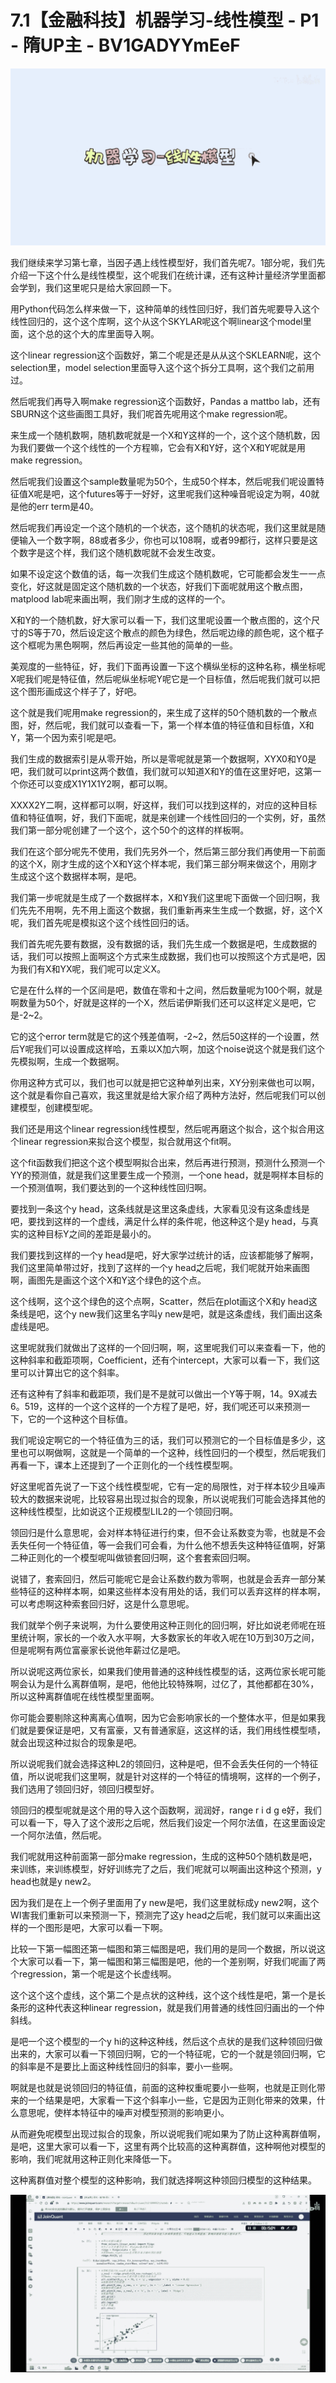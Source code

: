 # 7.1【金融科技】机器学习-线性模型 - P1 - 隋UP主 - BV1GADYYmEeF

![](img/ca8cdcb049155331d5ec12f0664dcc71_0.png)

我们继续来学习第七章，当因子遇上线性模型好，我们首先呢7。1部分呢，我们先介绍一下这个什么是线性模型，这个呢我们在统计课，还有这种计量经济学里面都会学到，我们这里呢只是给大家回顾一下。

用Python代码怎么样来做一下，这种简单的线性回归好，我们首先呢要导入这个线性回归的，这个这个库啊，这个从这个SKYLAR呢这个啊linear这个model里面，这个总的这个大的库里面导入啊。

这个linear regression这个函数好，第二个呢是还是从从这个SKLEARN呢，这个selection里，model selection里面导入这个这个拆分工具啊，这个我们之前用过。

然后呢我们再导入啊make regression这个函数好，Pandas a mattbo lab，还有SBURN这个这些画图工具好，我们呢首先呢用这个make regression呢。

来生成一个随机数啊，随机数呢就是一个X和Y这样的一个，这个这个随机数，因为我们要做一个这个线性的一个方程嘛，它会有X和Y好，这个X和Y呢就是用make regression。

然后呢我们设置这个sample数量呢为50个，生成50个样本，然后呢我们呢设置特征值X呢是吧，这个futures等于一好好，这里呢我们这种噪音呢设定为啊，40就是他的err term是40。

然后呢我们再设定一个这个随机的一个状态，这个随机的状态呢，我们这里就是随便输入一个数字啊，88或者多少，你也可以108啊，或者99都行，这样只要是这个数字是这个样，我们这个随机数呢就不会发生改变。

如果不设定这个数值的话，每一次我们生成这个随机数呢，它可能都会发生一一点变化，好这就是固定这个随机数的一个状态，好我们下面呢就用这个散点图，matplood lab呢来画出啊，我们刚才生成的这样的一个。

X和Y的一个随机数，好大家可以看一下，我们这里呢设置一个散点图的，这个尺寸的S等于70，然后设定这个散点的颜色为绿色，然后呢边缘的颜色呢，这个框子这个框呢为黑色啊啊，然后再设定一些其他的简单的一些。

美观度的一些特征，好，我们下面再设置一下这个横纵坐标的这种名称，横坐标呢X呢我们呢是特征值，然后呢纵坐标呢Y呢它是一个目标值，然后呢我们就可以把这个图形画成这个样子了，好吧。

这个就是我们呢用make regression的，来生成了这样的50个随机数的一个散点图，好，然后呢，我们就可以查看一下，第一个样本值的特征值和目标值，X和Y，第一个因为索引呢是吧。

我们生成的数据索引是从零开始，所以是零呢就是第一个数据啊，XYX0和Y0是吧，我们就可以print这两个数值，我们就可以知道X和Y的值在这里好吧，这第一个你还可以变成X1Y1X1Y2啊，都可以啊。

XXXX2Y二啊，这样都可以啊，好这样，我们可以找到这样的，对应的这种目标值和特征值啊，好，我们下面呢，就是来创建一个线性回归的一个实例，好，虽然我们第一部分呢创建了一个这个，这个50个的这样的样板啊。

我们在这个部分呢先不使用，我们先另外一个，然后第三部分我们再使用一下前面的这个X，刚才生成的这个X和Y这个样本呢，我们第三部分啊来做这个，用刚才生成这个这个数据样本啊，是吧。

我们第一步呢就是生成了一个数据样本，X和Y我们这里呢下面做一个回归啊，我们先先不用啊，先不用上面这个数据，我们重新再来生生成一个数据，好，这个X呢，我们首先呢是模拟这个这个线性回归的话。

我们首先呢先要有数据，没有数据的话，我们先生成一个数据是吧，生成数据的话，我们可以按照上面啊这个方式来生成数据，我们也可以按照这个方式是吧，因为我们有X和YX呢，我们呢可以定义X。

它是在什么样的一个区间是吧，数值在零和十之间，然后数量呢为100个啊，就是啊数量为50个，好就是这样的一个X，然后诺伊斯我们还可以这样定义是吧，它是-2~2。

它的这个error term就是它的这个残差值啊，-2~2，然后50这样的一个设置，然后Y呢我们可以设置成这样哈，五乘以X加六啊，加这个noise说这个就是我们这个先模拟啊，生成一个数据啊。

你用这种方式可以，我们也可以就是把它这种单列出来，XY分别来做也可以啊，这个就是看你自己喜欢，我这里就是给大家介绍了两种方法好，然后呢我们可以创建模型，创建模型呢。

我们还是用这个linear regression线性模型，然后呢再磨这个拟合，这个拟合用这个linear regression来拟合这个模型，拟合就用这个fit啊。

这个fit函数我们把这个这个模型啊拟合出来，然后再进行预测，预测什么预测一个YY的预测值，就是我们这里要生成一个预测，一个one head，就是啊样本目标的一个预测值啊，我们要达到的一个这种线性回归啊。

要找到一条这个y head，这条线就是这里这条虚线，大家看见没有这条虚线是吧，要找到这样的一个虚线，满足什么样的条件呢，他这种这个是y head，与真实的这种目标Y之间的差距是最小的。

我们要找到这样的一个y head是吧，好大家学过统计的话，应该都能够了解啊，我们这里简单带过好，找到了这样的一个y head之后呢，我们呢就开始来画图啊，画图先是画这个这个X和Y这个绿色的这个点。

这个线啊，这个这个绿色的这个点啊，Scatter，然后在plot画这个X和y head这条线是吧，这个y new我们这里名字叫y new是吧，就是这条虚线，我们画出这条虚线是吧。

这里呢就我们就做出了这样的一个回归啊，啊，这里呢我们可以来查看一下，他的这种斜率和截距项啊，Coefficient，还有个intercept，大家可以看一下，我们这里可以计算出它的这个斜率。

还有这种有了斜率和截距项，我们是不是就可以做出一个Y等于啊，14。9X减去6。519，这样的一个这个这样的一个方程了是吧，好，我们呢还可以来预测一下，它的一个这种这个目标值。

我们呢设定啊它的一个特征值为三的话，我们可以预测它的一个目标值是多少，这里也可以啊做啊，这就是一个简单的一个这种，线性回归的一个模型，然后呢我们再看一下，课本上还提到了一个正则化的一个线性模型啊。

好这里呢首先说了一下这个线性模型呢，它有一定的局限性，对于样本较少且噪声较大的数据来说呢，比较容易出现过拟合的现象，所以说呢我们可能会选择其他的这种线性模型，比如说这个正规模型LIL2的一个领回归啊。

领回归是什么意思呢，会对样本特征进行约束，但不会让系数变为零，也就是不会丢失任何一个特征值，等一会我们可会看，为什么他不想丢失这种特征值啊，好第二种正则化的一个模型呢叫做锁套回归啊，这个套套索回归啊。

说错了，套索回归，然后可能呢它是会让系数约数为零啊，也就是会丢弃一部分某些特征的这种样本啊，如果这些样本没有用处的话，我们可以丢弃这样的样本啊，可以考虑啊这种索套回归好，这是什么意思呢。

我们就举个例子来说啊，为什么要使用这种正则化的回归啊，好比如说老师呢在班里统计啊，家长的一个收入水平啊，大多数家长的年收入呢在10万到30万之间，但是呢啊有两位富豪家长说他年薪过亿是吧。

所以说呢这两位家长，如果我们使用普通的这种线性模型的话，这两位家长呢可能啊会认为是什么离群值啊，是吧，他他比较特殊啊，过亿了，其他都都在30%，所以这种离群值呢在线性模型里面啊。

你可能会要剔除这种离离心值啊，因为它会影响家长的一个整体水平，但是如果我们就是要保证是吧，又有富豪，又有普通家庭，这这样的话，我们用线性模型啧，就会出现这种过拟合的现象是吧。

所以说呢我们就会选择这种L2的领回归，这种是吧，但不会丢失任何的一个特征值，所以说呢我们这里啊，就是针对这样的一个特征的情境啊，这样的一个例子，我们选用了领回归好，领回归模型好。

领回归的模型呢就是这个用的导入这个函数啊，润润好，range r i d g e好，我们可以看一下，导入了这个波形之后呢，然后我们设定一个阿尔法值，在这里面设定一个阿尔法值，然后呢。

我们呢就用这种前面第一部分make regression，生成的这种50个随机数是吧，来训练，来训练模型，好好训练完了之后，我们呢就可以啊画出这种这个预测，y head也就是y new2。

因为我们是在上一个例子里面用了y new是吧，我们这里就标成y new2啊，这个WI害我们重新可以来预测一下，预测完了这y head之后呢，我们就可以来画出这样的一个图形是吧，大家可以看一下啊。

比较一下第一幅图还第一幅图和第三幅图是吧，我们用的是同一个数据，所以说这个大家可以看一下，第一幅图和第三幅图是吧，他的一个差别啊，好我们呢画了两个regression，第一个呢是这个长虚线啊。

这个这个这个虚线，这个第二个是点状的这种线，这个这个线性是吧，第一个是长条形的这种代表这种linear regression，就是我们用普通的线性回归画出的一个仲斜线。

是吧一个这个模型的一个y hi的这种这种线，然后这个点状的是我们这种领回归做出来的，大家可以看一下领回归啊，它的一个特征呢，它的一个就是领回归啊，它的斜率是不是要比上面这种线性回归的斜率，要小一些啊。

啊就是也就是说领回归的特征值，前面的这种权重呢要小一些啊，也就是正则化带来的一个结果是吧，大家看一下这个斜率小一些，它是因为正则化带来的效果，什么意思呢，使样本特征中的噪声对模型预测的影响更小。

从而避免呢模型出现过拟合的现象，所以说呢我们呢如果为了防止这种离群值啊，是吧，这里大家可以看一下，这里有两个比较高的这种离群值，这种啊他对模型的影响，我们呢就用这种正则化来降低一下。

这种离群值对整个模型的这种影响，我们就选择啊这种领回归模型的这种结果。

![](img/ca8cdcb049155331d5ec12f0664dcc71_2.png)